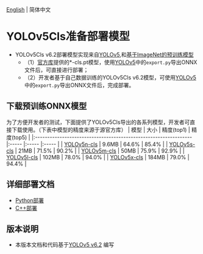 [English](README_EN.md) | 简体中文

# YOLOv5Cls准备部署模型

- YOLOv5Cls v6.2部署模型实现来自[YOLOv5](https://github.com/ultralytics/yolov5/tree/v6.2),和[基于ImageNet的预训练模型](https://github.com/ultralytics/yolov5/releases/tag/v6.2)
  - （1）[官方库](https://github.com/ultralytics/yolov5/releases/tag/v6.2)提供的*-cls.pt模型，使用[YOLOv5](https://github.com/ultralytics/yolov5)中的`export.py`导出ONNX文件后，可直接进行部署；
  - （2）开发者基于自己数据训练的YOLOv5Cls v6.2模型，可使用[YOLOv5](https://github.com/ultralytics/yolov5)中的`export.py`导出ONNX文件后，完成部署。


## 下载预训练ONNX模型

为了方便开发者的测试，下面提供了YOLOv5Cls导出的各系列模型，开发者可直接下载使用。（下表中模型的精度来源于源官方库）
| 模型                                                               | 大小    | 精度(top1)  | 精度(top5)    |
|:---------------------------------------------------------------- |:----- |:----- |:----- |
| [YOLOv5n-cls](https://bj.bcebos.com/paddlehub/fastdeploy/yolov5n-cls.onnx) | 9.6MB | 64.6% | 85.4% |
| [YOLOv5s-cls](https://bj.bcebos.com/paddlehub/fastdeploy/yolov5s-cls.onnx) | 21MB | 71.5% | 90.2% |
| [YOLOv5m-cls](https://bj.bcebos.com/paddlehub/fastdeploy/yolov5m-cls.onnx) | 50MB | 75.9% | 92.9% |
| [YOLOv5l-cls](https://bj.bcebos.com/paddlehub/fastdeploy/yolov5l-cls.onnx) | 102MB | 78.0% | 94.0% |
| [YOLOv5x-cls](https://bj.bcebos.com/paddlehub/fastdeploy/yolov5x-cls.onnx) | 184MB | 79.0% | 94.4% |


## 详细部署文档

- [Python部署](python)
- [C++部署](cpp)

## 版本说明

- 本版本文档和代码基于[YOLOv5 v6.2](https://github.com/ultralytics/yolov5/tree/v6.2) 编写
